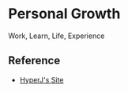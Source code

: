 # Personal Growth

Work, Learn, Life, Experience

## Reference

- [HyperJ's Site](https://hyperj.net)